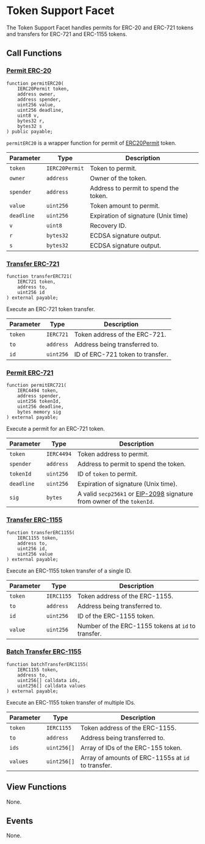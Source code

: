 # Token Support Facet

The Token Support Facet handles permits for ERC-20 and ERC-721 tokens and transfers for ERC-721 and ERC-1155 tokens.

## Call Functions

### [Permit ERC-20](https://github.com/BeanstalkFarms/Beanstalk/blob/fd132ae4eda02e502441c3d28d04ad2c21b4e339/protocol/contracts/farm/facets/TokenSupportFacet.sol#L30)

```solidity
function permitERC20(
    IERC20Permit token,
    address owner,
    address spender,
    uint256 value,
    uint256 deadline,
    uint8 v,
    bytes32 r,
    bytes32 s
) public payable;
```

`permitERC20` is a wrapper function for permit of [ERC20Permit](https://docs.openzeppelin.com/contracts/4.x/api/token/erc20#ERC20Permit-permit-address-address-uint256-uint256-uint8-bytes32-bytes32-) token.

| Parameter  | Type           | Description                           |
| ---------- | -------------- | ------------------------------------- |
| `token`    | `IERC20Permit` | Token to permit.                      |
| `owner`    | `address`      | Owner of the token.                   |
| `spender`  | `address`      | Address to permit to spend the token. |
| `value`    | `uint256`      | Token amount to permit.               |
| `deadline` | `uint256`      | Expiration of signature (Unix time)   |
| `v`        | `uint8`        | Recovery ID.                          |
| `r`        | `bytes32`      | ECDSA signature output.               |
| `s`        | `bytes32`      | ECDSA signature output.               |

### [Transfer ERC-721](https://github.com/BeanstalkFarms/Beanstalk/blob/fd132ae4eda02e502441c3d28d04ad2c21b4e339/protocol/contracts/farm/facets/TokenSupportFacet.sol#L53)

```solidity
function transferERC721(
    IERC721 token,
    address to,
    uint256 id
) external payable;
```

Execute an ERC-721 token transfer.

| Parameter | Type      | Description                      |
| --------- | --------- | -------------------------------- |
| `token`   | `IERC721` | Token address of the ERC-721.    |
| `to`      | `address` | Address being transferred to.    |
| `id`      | `uint256` | ID of ERC-721 token to transfer. |

### [Permit ERC-721](https://github.com/BeanstalkFarms/Beanstalk/blob/fd132ae4eda02e502441c3d28d04ad2c21b4e339/protocol/contracts/farm/facets/TokenSupportFacet.sol#L65)

```solidity
function permitERC721(
    IERC4494 token,
    address spender,
    uint256 tokenId,
    uint256 deadline,
    bytes memory sig
) external payable;
```

Execute a permit for an ERC-721 token.

| Parameter  | Type       | Description                                                                                                       |
| ---------- | ---------- | ----------------------------------------------------------------------------------------------------------------- |
| `token`    | `IERC4494` | Token address to permit.                                                                                          |
| `spender`  | `address`  | Address to permit to spend the token.                                                                             |
| `tokenId`  | `uint256`  | ID of `token` to permit.                                                                                          |
| `deadline` | `uint256`  | Expiration of signature (Unix time).                                                                              |
| `sig`      | `bytes`    | A valid `secp256k1` or [EIP-2098](https://eips.ethereum.org/EIPS/eip-2098) signature from owner of the `tokenId`. |

### [Transfer ERC-1155](https://github.com/BeanstalkFarms/Beanstalk/blob/fd132ae4eda02e502441c3d28d04ad2c21b4e339/protocol/contracts/farm/facets/TokenSupportFacet.sol#L85)

```solidity
function transferERC1155(
    IERC1155 token,
    address to,
    uint256 id,
    uint256 value
) external payable;
```

Execute an ERC-1155 token transfer of a single ID.

| Parameter | Type       | Description                                        |
| --------- | ---------- | -------------------------------------------------- |
| `token`   | `IERC1155` | Token address of the ERC-1155.                     |
| `to`      | `address`  | Address being transferred to.                      |
| `id`      | `uint256`  | ID of the ERC-1155 token.                          |
| `value`   | `uint256`  | Number of the ERC-1155 tokens at `id` to transfer. |

### [Batch Transfer ERC-1155](https://github.com/BeanstalkFarms/Beanstalk/blob/fd132ae4eda02e502441c3d28d04ad2c21b4e339/protocol/contracts/farm/facets/TokenSupportFacet.sol#L98)

```solidity
function batchTransferERC1155(
    IERC1155 token,
    address to,
    uint256[] calldata ids,
    uint256[] calldata values
) external payable;
```

Execute an ERC-1155 token transfer of multiple IDs.

| Parameter | Type        | Description                                        |
| --------- | ----------- | -------------------------------------------------- |
| `token`   | `IERC1155`  | Token address of the ERC-1155.                     |
| `to`      | `address`   | Address being transferred to.                      |
| `ids`     | `uint256[]` | Array of IDs of the ERC-155 token.                 |
| `values`  | `uint256[]` | Array of amounts of ERC-1155s at `id` to transfer. |

## View Functions

None.

## Events

None.
